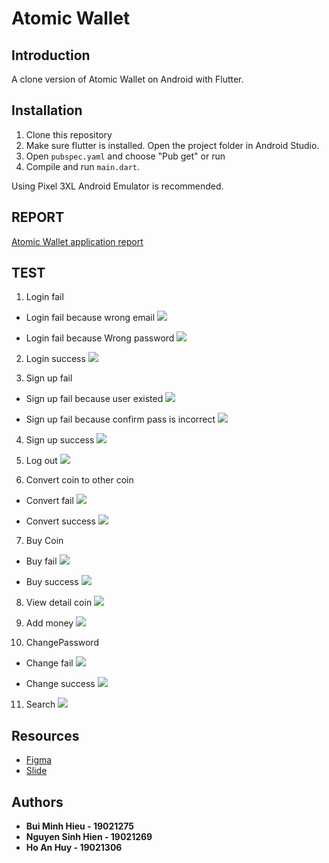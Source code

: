 # Atomic Wallet

## Introduction

A clone version of Atomic Wallet on Android with Flutter.

## Installation
1. Clone this repository
2. Make sure flutter is installed. Open the project folder in Android Studio.
3. Open ```pubspec.yaml``` and choose "Pub get" or run
4. Compile and run ```main.dart```.

Using Pixel 3XL Android Emulator is recommended.

## REPORT
[Atomic Wallet application report](https://docs.google.com/document/d/1wAEdpStVKS_6vSSvQxNkixCbeQjzzVZOIQVq1LRU7Q4/edit?usp=sharing)

## TEST
1. Login fail
- Login fail because wrong email
![](https://github.com/minhhieu3001/Atomic_Wallet/blob/main/test/e2e%20test/test%20login%20fail/fail_because_incorrect_email/result.png)

- Login fail because Wrong password
![](https://github.com/minhhieu3001/Atomic_Wallet/blob/main/test/e2e%20test/test%20login%20fail/fail_because_incorrect_password/result.png)

2. Login success
![](https://github.com/minhhieu3001/Atomic_Wallet/blob/main/test/e2e%20test/test%20login%20success/result.png)

3. Sign up fail
- Sign up fail because user existed
![](https://github.com/minhhieu3001/Atomic_Wallet/blob/main/test/e2e%20test/test%20signup%20fail/fail_because_user_existed/result.png)

- Sign up fail because confirm pass is incorrect
![](https://github.com/minhhieu3001/Atomic_Wallet/blob/main/test/e2e%20test/test%20signup%20fail/fail_because_confirm_wrong/result.png)

4. Sign up success
![](https://github.com/minhhieu3001/Atomic_Wallet/blob/main/test/e2e%20test/test%20signup%20success/result.png)

5. Log out
![](https://github.com/minhhieu3001/Atomic_Wallet/blob/main/test/e2e%20test/test%20logout/result.png)

6. Convert coin to other coin
- Convert fail
![](https://github.com/minhhieu3001/Atomic_Wallet/blob/main/test/e2e%20test/test%20convert%20coin%20to%20other%20coin/convert_fail/result.png)

- Convert success
![](https://github.com/minhhieu3001/Atomic_Wallet/blob/main/test/e2e%20test/test%20convert%20coin%20to%20other%20coin/convert_success/result.png)

7. Buy Coin
- Buy fail
![](https://github.com/minhhieu3001/Atomic_Wallet/blob/main/test/e2e%20test/test%20buy/buy_fail/result.png)

- Buy success
![](https://github.com/minhhieu3001/Atomic_Wallet/blob/main/test/e2e%20test/test%20buy/buy_success/result.png)

8. View detail coin
![](https://github.com/minhhieu3001/Atomic_Wallet/blob/main/test/e2e%20test/test%20detail%20coin/result.png)

9.  Add money
![](https://github.com/minhhieu3001/Atomic_Wallet/blob/main/test/e2e%20test/test%20add%20money/result.png)

10.  ChangePassword
- Change fail
![](https://github.com/minhhieu3001/Atomic_Wallet/blob/main/test/e2e%20test/test%20change%20password/change_fail/result.png)

- Change success
![](https://github.com/minhhieu3001/Atomic_Wallet/blob/main/test/e2e%20test/test%20change%20password/change_success/result.png)

11. Search
![](https://github.com/minhhieu3001/Atomic_Wallet/blob/main/test/e2e%20test/test%20search/result.png)

## Resources
- [Figma](https://www.figma.com/file/G75a5S9FZunkXHYrb3BahU/Atomic-Wallet?node-id=0%3A1)
- [Slide](https://docs.google.com/presentation/d/1RaF3nSoGWQvW6B37HdFqPQJiUKqHjv8v/edit?usp=sharing&ouid=106849910560528984344&rtpof=true&sd=true)

## Authors
* **Bui Minh Hieu - 19021275**
* **Nguyen Sinh Hien - 19021269**
* **Ho An Huy - 19021306**
